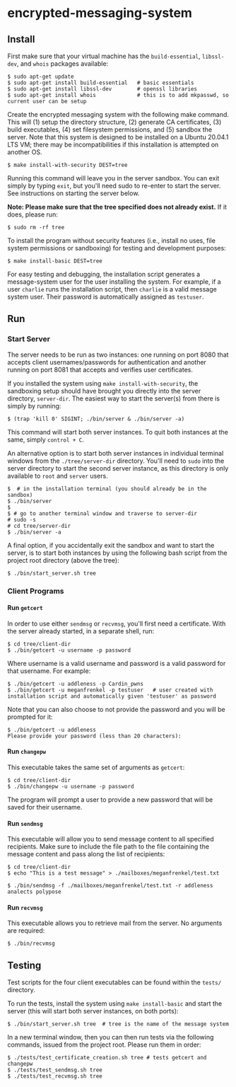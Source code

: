# encrypted-messaging-system

## Install 

First make sure that your virtual machine has the `build-essential`, `libssl-dev`, and `whois` packages available:
```
$ sudo apt-get update
$ sudo apt-get install build-essential   # basic essentials
$ sudo apt-get install libssl-dev        # openssl libraries
$ sudo apt-get install whois             # this is to add mkpasswd, so current user can be setup
```

Create the encrypted messaging system with the following make command. This will (1) setup the directory structure, (2) generate CA certificates, (3) build executables, (4) set filesystem permissions, and (5) sandbox the server. Note that this system is designed to be installed on a Ubuntu 20.04.1 LTS VM; there may be incompatibilities if this installation is attempted on another OS. 
```
$ make install-with-security DEST=tree
```
Running this command will leave you in the server sandbox. You can exit simply by typing `exit`, but you'll need sudo to re-enter to start the server. See instructions on starting the server below.

**Note: Please make sure that the tree specified does not already exist.** If it does, please run:
```
$ sudo rm -rf tree
```

To install the program without security features (i.e., install no uses, file system permissions or sandboxing) for testing and development purposes:
```
$ make install-basic DEST=tree
```
For easy testing and debugging, the installation script generates a message-system user for the user installing the system. For example, if a user `charlie` runs the installation script, then `charlie` is a valid message system user. Their password is automatically assigned as `testuser`.

## Run

### Start Server

The server needs to be run as two instances: one running on port 8080 that accepts client usernames/passwords for authentication and another running on port 8081 that accepts and verifies user certificates.

If you installed the system using `make install-with-security`, the sandboxing setup should have brought you directly into the server directory, `server-dir`. The easiest way to start the server(s) from there is simply by running:
```
$ (trap 'kill 0' SIGINT; ./bin/server & ./bin/server -a)
```
This command will start both server instances. To quit both instances at the same, simply `control + C`. 

An alternative option is to start both server instances in individual terminal windows from the `./tree/server-dir` directory. You'll need to `sudo` into the server directory to start the second server instance, as this directory is only available to `root` and `server` users.
```
$  # in the installation terminal (you should already be in the sandbox)
$ ./bin/server 
$ 
$ # go to another terminal window and traverse to server-dir
# sudo -s
# cd tree/server-dir
$ ./bin/server -a  
```

A final option, if you accidentally exit the sandbox and want to start the server, is to start both instances by using the following bash script from the project root directory (above the tree):
```
$ ./bin/start_server.sh tree
```

### Client Programs 

#### Run `getcert`

In order to use either `sendmsg` or `recvmsg`, you'll first need a certificate. With the server already started, in a separate shell, run:
```
$ cd tree/client-dir
$ ./bin/getcert -u username -p password
```

Where username is a valid username and password is a valid password for that username. For example:
```
$ ./bin/getcert -u addleness -p Cardin_pwns
$ ./bin/getcert -u meganfrenkel -p testuser   # user created with installation script and automatically given 'testuser' as password
```
Note that you can also choose to not provide the password and you will be prompted for it:
```
$ ./bin/getcert -u addleness
Please provide your password (less than 20 characters): 
```

#### Run `changepw`

This executable takes the same set of arguments as `getcert`:

```
$ cd tree/client-dir
$ ./bin/changepw -u username -p password 
```
The program will prompt a user to provide a new password that will be saved for their username.

#### Run `sendmsg`

This executable will allow you to send message content to all specified recipients. Make sure to include the file path to the file containing the message content and pass along the list of recipients:
```
$ cd tree/client-dir
$ echo "This is a test message" > ./mailboxes/meganfrenkel/test.txt
```
```
$ ./bin/sendmsg -f ./mailboxes/meganfrenkel/test.txt -r addleness analects polypose
```

#### Run `recvmsg`

This executable allows you to retrieve mail from the server. No arguments are required:
```
$ ./bin/recvmsg
```

## Testing

Test scripts for the four client executables can be found within the `tests/` directory.

To run the tests, install the system using `make install-basic` and start the server (this will start both server instances, on both ports):
```
$ ./bin/start_server.sh tree  # tree is the name of the message system
```

In a new terminal window, then you can then run tests via the following commands, issued from the project root. Please run them in order:
```
$ ./tests/test_certificate_creation.sh tree # tests getcert and changepw 
$ ./tests/test_sendmsg.sh tree
$ ./tests/test_recvmsg.sh tree	
```
